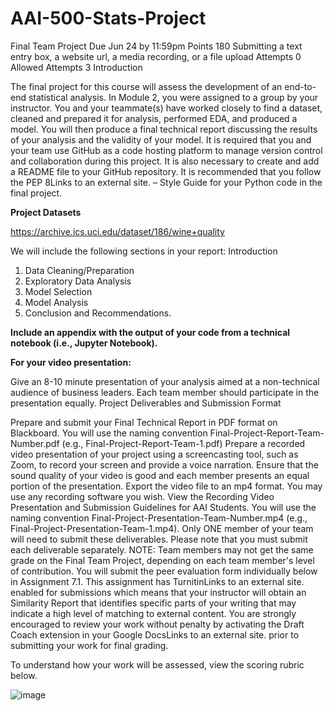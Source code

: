 # AAI-500-Stats-Project

Final Team Project 
Due Jun 24 by 11:59pm Points 180 Submitting a text entry box, a website url, a media recording, or a file upload Attempts 0 Allowed Attempts 3
Introduction

The final project for this course will assess the development of an end-to-end statistical analysis. In Module 2, you were assigned to a group by your instructor. You and your teammate(s) have worked closely to find a dataset, cleaned and prepared it for analysis, performed EDA, and produced a model. You will then produce a final technical report discussing the results of your analysis and the validity of your model. It is required that you and your team use GitHub as a code hosting platform to manage version control and collaboration during this project. It is also necessary to create and add a README file to your GitHub repository. It is recommended that you follow the PEP 8Links to an external site. – Style Guide for your Python code in the final project.


**Project Datasets**

https://archive.ics.uci.edu/dataset/186/wine+quality 

We will include the following sections in your report:
Introduction
1. Data Cleaning/Preparation
2. Exploratory Data Analysis
3. Model Selection
4. Model Analysis
5. Conclusion and Recommendations.

**Include an appendix with the output of your code from a technical notebook (i.e., Jupyter Notebook).**

**For your video presentation:**

Give an 8-10 minute presentation of your analysis aimed at a non-technical audience of business leaders.
Each team member should participate in the presentation equally.
Project Deliverables and Submission Format

Prepare and submit your Final Technical Report in PDF format on Blackboard. You will use the naming convention Final-Project-Report-Team-Number.pdf (e.g., Final-Project-Report-Team-1.pdf)
Prepare a recorded video presentation of your project using a screencasting tool, such as Zoom, to record your screen and provide a voice narration.
Ensure that the sound quality of your video is good and each member presents an equal portion of the presentation.
Export the video file to an mp4 format.
You may use any recording software you wish. View the Recording Video Presentation and Submission Guidelines for AAI Students.
You will use the naming convention Final-Project-Presentation-Team-Number.mp4 (e.g., Final-Project-Presentation-Team-1.mp4).
Only ONE member of your team will need to submit these deliverables. Please note that you must submit each deliverable separately. 
NOTE: Team members may not get the same grade on the Final Team Project, depending on each team member's level of contribution.
You will submit the peer evaluation form individually below in Assignment 7.1.
This assignment has TurnitinLinks to an external site. enabled for submissions which means that your instructor will obtain an Similarity Report that identifies specific parts of your writing that may indicate a high level of matching to external content. You are strongly encouraged to review your work without penalty by activating the Draft Coach extension in your Google DocsLinks to an external site. prior to submitting your work for final grading.

To understand how your work will be assessed, view the scoring rubric below.

![image](https://github.com/Root18D/AAI-500-Stats-Project/assets/168059116/775934c3-9dbc-4079-b5dd-6c840ad32521)


